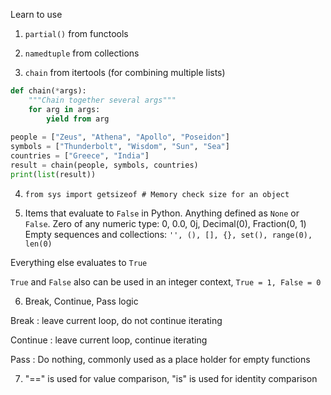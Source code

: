 Learn to use 

1. `partial()` from functools

2. `namedtuple` from collections

3. `chain` from itertools (for combining multiple lists)

```python
def chain(*args):
    """Chain together several args"""
    for arg in args:
        yield from arg
        
people = ["Zeus", "Athena", "Apollo", "Poseidon"]
symbols = ["Thunderbolt", "Wisdom", "Sun", "Sea"]
countries = ["Greece", "India"]
result = chain(people, symbols, countries)
print(list(result))
```

4. `from sys import getsizeof # Memory check size for an object`

5. Items that evaluate to `False` in Python.
Anything defined as `None` or `False`.
Zero of any numeric type: 0, 0.0, 0j, Decimal(0), Fraction(0, 1)
Empty sequences and collections: `'', (), [], {}, set(), range(0), len(0)`

Everything else evaluates to `True`

`True` and `False` also can be used in an integer context, `True = 1, False = 0`

6. Break, Continue, Pass logic

Break : leave current loop, do not continue iterating

Continue : leave current loop, continue iterating

Pass : Do nothing, commonly used as a place holder for empty functions

7. "==" is used for value comparison, "is" is used for identity comparison
